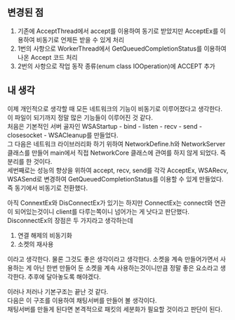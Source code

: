 ## 변경된 점
1. 기존에 AcceptThread에서 accept를 이용하여 동기로 받았지만 AcceptEx를 이용하여 비동기로 언제든 받을 수 있게 처리
2. 1번의 사항으로 WorkerThread에서 GetQueuedCompletionStatus를 이용하여 나온 Accept 코드 처리
3. 2번의 사항으로 작업 동작 종류(enum class IOOperation)에 ACCEPT 추가

## 내 생각
이제 개인적으로 생각할 때 모든 네트워크의 기능이 비동기로 이루어졌다고 생각한다.<br>
이 파일이 되기까지 정말 많은 기능들이 이루어진 것 같다.<br>
처음은 기본적인 서버 골자인 WSAStartup - bind - listen - recv - send - closesocket - WSACleanup를 만들었다.<br>
그 다음은 네트워크 라이브러리화 하기 위하여 NetworkDefine.h와 NetworkServer 클래스를 만들어 main에서 직접 NetworkCore 클래스에 관여를 하지 않게 되었다. 즉 분리를 한 것이다.<br>
세번째로는 성능의 향상을 위하여 accept, recv, send를 각각 AcceptEx, WSARecv, WSASend로 변경하여 GetQueuedCompletionStatus를 이용할 수 있게 만들었다. 즉 동기에서 비동기로 전환했다.

아직 ConnextEx와 DisConnectEx가 있기는 하지만 ConnectEx는 connect와 연관이 되어있는것이니 client를 다루는쪽이니 넘어가는 게 낫다고 판단했다.<br>
DisconnectEx의 장점은 두 가지라고 생각하는데
1. 연결 해제의 비동기화
2. 소켓의 재사용

이라고 생각한다. 물론 그것도 좋은 생각이라고 생각한다. 소켓을 계속 만들어가면서 사용하는 게 아닌 한번 만들어 둔 소켓을 계속 사용하는것이니만큼 정말 좋은 요소라고 생각한다. 추후에 달아놓도록 해야겠다.

이러나 저러나 기본구조는 끝난 것 같다.<br>
다음은 이 구조를 이용하여 채팅서버를 만들어 볼 생각이다.<br>
채팅서버를 만들게 된다면 본격적으로 패킷의 세분화가 필요할 것이라고 판단이 된다.
